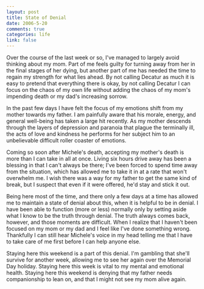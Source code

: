 ```yaml
--- 
layout: post
title: State of Denial
date: 2006-5-20
comments: true
categories: life
link: false
---
```

Over the course of the last week or so, I've managed to largely avoid thinking about my mom. Part of me feels guilty for turning away from her in the final stages of her dying, but another part of me has needed the time to regain my strength for what lies ahead. By not calling Decatur as much it is easy to pretend that everything there is okay, by not calling Decatur I can focus on the chaos of my own life without adding the chaos of my mom's impending death or my dad's increasing sorrow.

In the past few days I have felt the focus of my emotions shift from my mother towards my father. I am painfully aware that his morale, energy, and general well-being has taken a large hit recently. As my mother descends through the layers of depression and paranoia that plague the terminally ill, the acts of love and kindness he performs for her subject him to an unbelievable difficult roller coaster of emotions.

Coming so soon after Michele's death, accepting my mother's death is more than I can take in all at once. Living six hours drive away has been a blessing in that I can't always be there; I've been forced to spend time away from the situation, which has allowed me to take it in at a rate that won't overwhelm me. I wish there was a way for my father to get the same kind of break, but I suspect that even if it were offered, he'd stay and stick it out.

Being here most of the time, and there only a few days at a time has allowed me to maintain a state of denial about this, when it is helpful to be in denial. I have been able to function (more or less) normally only by setting aside what I know to be the truth through denial. The truth always comes back, however, and those moments are difficult. When I realize that I haven't been focused on my mom or my dad and I feel like I've done something wrong. Thankfully I can still hear Michele's voice in my head telling me that I have to take care of me first before I can help anyone else.

Staying here this weekend is a part of this denial. I'm gambling that she'll survive for another week, allowing me to see her again over the Memorial Day holiday. Staying here this week is vital to my mental and emotional health. Staying here this weekend is denying that my father needs companionship to lean on, and that I might not see my mom alive again.
